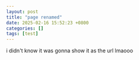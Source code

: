 ```yaml
---
layout: post
title: "page renamed"
date: 2025-02-16 15:52:23 +0800
categories: []
tags: [test]
---
```


i didn't know it was gonna show it as the url lmaooo <br>